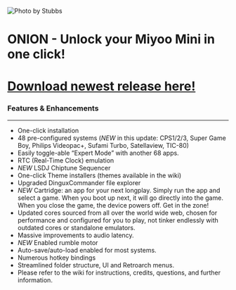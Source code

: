 ![Photo by Stubbs](https://github.com/jimgraygit/Onion/blob/main/Lightbox%20Photos/stubbsmini2.jpg)

# ONION - Unlock your Miyoo Mini in one click!

# [Download newest release here!](https://github.com/jimgraygit/Onion/releases)

### Features & Enhancements
**********
- One-click installation
- 48 pre-configured systems (*NEW* in this update: CPS1/2/3, Super Game Boy, Philips Videopac+, Sufami Turbo, Satellaview, TIC-80)
- Easily toggle-able “Expert Mode” with another 68 apps.
- RTC (Real-Time Clock) emulation
- *NEW* LSDJ Chiptune Sequencer
- One-click Theme installers (themes available in the wiki)
- Upgraded DinguxCommander file explorer
- *NEW* Cartridge: an app for your next longplay. Simply run the app and select a game. When you boot up next, it will go directly into the game. When you close the game, the device powers off. Get in the zone!
- Updated cores sourced from all over the world wide web, chosen for performance and configured for you to play, not tinker endlessly with outdated cores or standalone emulators.
- Massive improvements to audio latency.
- *NEW* Enabled rumble motor
- Auto-save/auto-load enabled for most systems.
- Numerous hotkey bindings
- Streamlined folder structure, UI and Retroarch menus.
- Please refer to the wiki for instructions, credits, questions, and further information.
